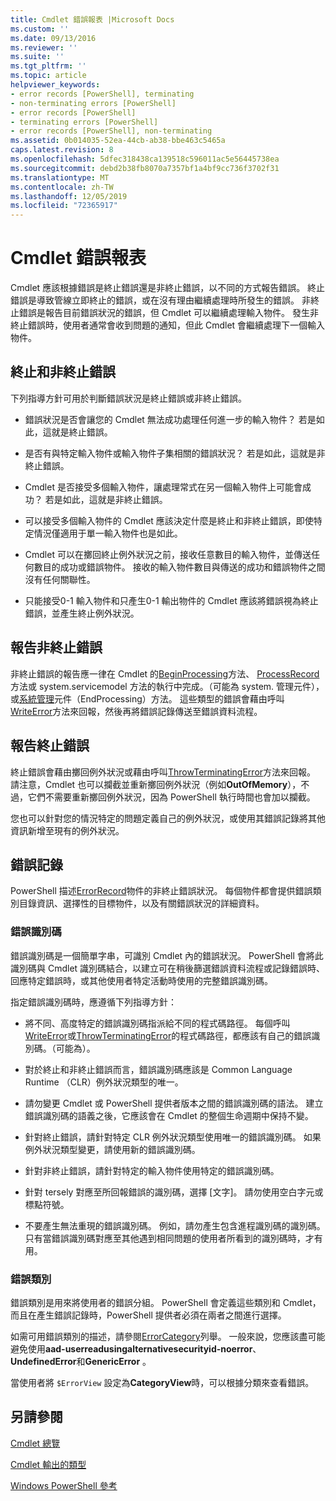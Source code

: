 ```yaml
---
title: Cmdlet 錯誤報表 |Microsoft Docs
ms.custom: ''
ms.date: 09/13/2016
ms.reviewer: ''
ms.suite: ''
ms.tgt_pltfrm: ''
ms.topic: article
helpviewer_keywords:
- error records [PowerShell], terminating
- non-terminating errors [PowerShell]
- error records [PowerShell]
- terminating errors [PowerShell]
- error records [PowerShell], non-terminating
ms.assetid: 0b014035-52ea-44cb-ab38-bbe463c5465a
caps.latest.revision: 8
ms.openlocfilehash: 5dfec318438ca139518c596011ac5e56445738ea
ms.sourcegitcommit: debd2b38fb8070a7357bf1a4bf9cc736f3702f31
ms.translationtype: MT
ms.contentlocale: zh-TW
ms.lasthandoff: 12/05/2019
ms.locfileid: "72365917"
---
```

# <a name="cmdlet-error-reporting"></a>Cmdlet 錯誤報表

Cmdlet 應該根據錯誤是終止錯誤還是非終止錯誤，以不同的方式報告錯誤。 終止錯誤是導致管線立即終止的錯誤，或在沒有理由繼續處理時所發生的錯誤。 非終止錯誤是報告目前錯誤狀況的錯誤，但 Cmdlet 可以繼續處理輸入物件。 發生非終止錯誤時，使用者通常會收到問題的通知，但此 Cmdlet 會繼續處理下一個輸入物件。

## <a name="terminating-and-nonterminating-errors"></a>終止和非終止錯誤

下列指導方針可用於判斷錯誤狀況是終止錯誤或非終止錯誤。

- 錯誤狀況是否會讓您的 Cmdlet 無法成功處理任何進一步的輸入物件？ 若是如此，這就是終止錯誤。

- 是否有與特定輸入物件或輸入物件子集相關的錯誤狀況？ 若是如此，這就是非終止錯誤。

- Cmdlet 是否接受多個輸入物件，讓處理常式在另一個輸入物件上可能會成功？ 若是如此，這就是非終止錯誤。

- 可以接受多個輸入物件的 Cmdlet 應該決定什麼是終止和非終止錯誤，即使特定情況僅適用于單一輸入物件也是如此。

- Cmdlet 可以在擲回終止例外狀況之前，接收任意數目的輸入物件，並傳送任何數目的成功或錯誤物件。 接收的輸入物件數目與傳送的成功和錯誤物件之間沒有任何關聯性。

- 只能接受0-1 輸入物件和只產生0-1 輸出物件的 Cmdlet 應該將錯誤視為終止錯誤，並產生終止例外狀況。

## <a name="reporting-nonterminating-errors"></a>報告非終止錯誤

非終止錯誤的報告應一律在 Cmdlet 的[BeginProcessing](/dotnet/api/System.Management.Automation.Cmdlet.BeginProcessing)方法、 [ProcessRecord](/dotnet/api/System.Management.Automation.Cmdlet.ProcessRecord)方法或 system.servicemodel 方法的執行中完成。（可能為 system. 管理元件），或[系統管理](/dotnet/api/System.Management.Automation.Cmdlet.EndProcessing)元件（EndProcessing）方法。 這些類型的錯誤會藉由呼叫[WriteError](/dotnet/api/System.Management.Automation.Cmdlet.WriteError)方法來回報，然後再將錯誤記錄傳送至錯誤資料流程。

## <a name="reporting-terminating-errors"></a>報告終止錯誤

終止錯誤會藉由擲回例外狀況或藉由呼叫[ThrowTerminatingError](/dotnet/api/System.Management.Automation.Cmdlet.ThrowTerminatingError)方法來回報。 請注意，Cmdlet 也可以攔截並重新擲回例外狀況（例如**OutOfMemory**），不過，它們不需要重新擲回例外狀況，因為 PowerShell 執行時間也會加以攔截。

您也可以針對您的情況特定的問題定義自己的例外狀況，或使用其錯誤記錄將其他資訊新增至現有的例外狀況。

## <a name="error-records"></a>錯誤記錄

PowerShell 描述[ErrorRecord](/dotnet/api/System.Management.Automation.ErrorRecord)物件的非終止錯誤狀況。 每個物件都會提供錯誤類別目錄資訊、選擇性的目標物件，以及有關錯誤狀況的詳細資料。

### <a name="error-identifiers"></a>錯誤識別碼

錯誤識別碼是一個簡單字串，可識別 Cmdlet 內的錯誤狀況。
PowerShell 會將此識別碼與 Cmdlet 識別碼結合，以建立可在稍後篩選錯誤資料流程或記錄錯誤時、回應特定錯誤時，或其他使用者特定活動時使用的完整錯誤識別碼。

指定錯誤識別碼時，應遵循下列指導方針：

- 將不同、高度特定的錯誤識別碼指派給不同的程式碼路徑。 每個呼叫[WriteError](/dotnet/api/System.Management.Automation.Cmdlet.WriteError)或[ThrowTerminatingError](/dotnet/api/System.Management.Automation.Cmdlet.ThrowTerminatingError)的程式碼路徑，都應該有自己的錯誤識別碼。（可能為）。

- 對於終止和非終止錯誤而言，錯誤識別碼應該是 Common Language Runtime （CLR）例外狀況類型的唯一。

- 請勿變更 Cmdlet 或 PowerShell 提供者版本之間的錯誤識別碼的語法。 建立錯誤識別碼的語義之後，它應該會在 Cmdlet 的整個生命週期中保持不變。

- 針對終止錯誤，請針對特定 CLR 例外狀況類型使用唯一的錯誤識別碼。 如果例外狀況類型變更，請使用新的錯誤識別碼。

- 針對非終止錯誤，請針對特定的輸入物件使用特定的錯誤識別碼。

- 針對 tersely 對應至所回報錯誤的識別碼，選擇 [文字]。 請勿使用空白字元或標點符號。

- 不要產生無法重現的錯誤識別碼。 例如，請勿產生包含進程識別碼的識別碼。 只有當錯誤識別碼對應至其他遇到相同問題的使用者所看到的識別碼時，才有用。

### <a name="error-categories"></a>錯誤類別

錯誤類別是用來將使用者的錯誤分組。 PowerShell 會定義這些類別和 Cmdlet，而且在產生錯誤記錄時，PowerShell 提供者必須在兩者之間進行選擇。

如需可用錯誤類別的描述，請參閱[ErrorCategory](/dotnet/api/System.Management.Automation.ErrorCategory)列舉。 一般來說，您應該盡可能避免使用**aad-userreadusingalternativesecurityid-noerror**、 **UndefinedError**和**GenericError** 。

當使用者將 `$ErrorView` 設定為**CategoryView**時，可以根據分類來查看錯誤。

## <a name="see-also"></a>另請參閱

[Cmdlet 總覽](./cmdlet-overview.md)

[Cmdlet 輸出的類型](./types-of-cmdlet-output.md)

[Windows PowerShell 參考](../windows-powershell-reference.md)
